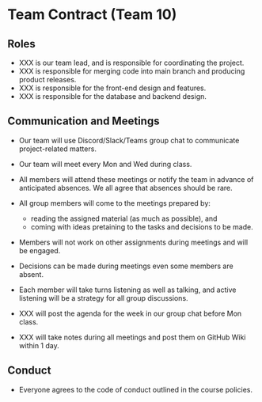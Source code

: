 # Team Contract (Team 10)

## Roles

- XXX is our team lead, and is responsible for coordinating the project.
- XXX is responsible for merging code into main branch and producing product releases.
- XXX is responsible for the front-end design and features.
- XXX is responsible for the database and backend design.

## Communication and Meetings

- Our team will use Discord/Slack/Teams group chat to communicate project-related matters.
- Our team will meet every Mon and Wed during class.
- All members will attend these meetings or notify the team in advance of anticipated absences. We all agree that absences should be rare.
- All group members will come to the meetings prepared by:
  - reading the assigned material (as much as possible), and
  - coming with ideas pretaining to the tasks and decisions to be made.
- Members will not work on other assignments during meetings and will be engaged.
- Decisions can be made during meetings even some members are absent.
- Each member will take turns listening as well as talking, and active listening will be a strategy for all group discussions.

- XXX will post the agenda for the week in our group chat before Mon class.
- XXX will take notes during all meetings and post them on GitHub Wiki within 1 day.

## Conduct

- Everyone agrees to the code of conduct outlined in the course policies.